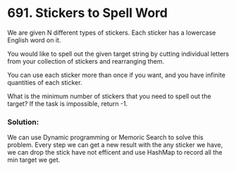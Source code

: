 # 691. Stickers to Spell Word

We are given N different types of stickers. Each sticker has a lowercase English word on it.

You would like to spell out the given target string by cutting individual letters from your collection of stickers and rearranging them.

You can use each sticker more than once if you want, and you have infinite quantities of each sticker.

What is the minimum number of stickers that you need to spell out the target? If the task is impossible, return -1.

### Solution:

We can use Dynamic programming or Memoric Search to solve this problem. Every step we can get a new result with the any sticker we have, we can drop the stick have not efficent and use HashMap to record all the min target we get.